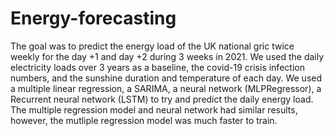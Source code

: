 # Energy-forecasting

The goal was to predict the energy load of the UK national gric twice weekly for the day +1 and day +2 during 3 weeks in 2021.
We used the daily electricity loads over 3 years as a baseline, the covid-19 crisis infection numbers, and the sunshine duration and temperature of each day.
We used a multiple linear regression, a SARIMA, a neural network (MLPRegressor), a Recurrent neural network (LSTM) to try and predict the daily energy load.
The multiple regression model and neural network had similar results, however, the mutliple regression model was much faster to train.
